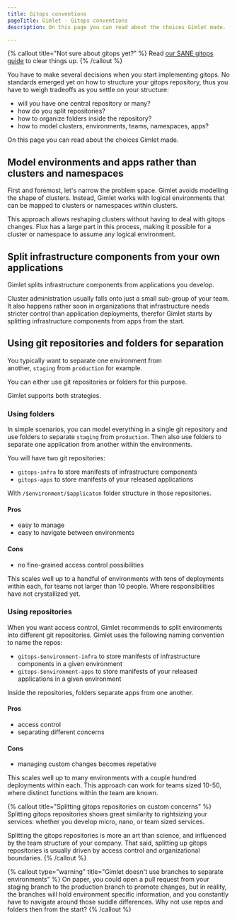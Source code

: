 ```yaml
---
title: Gitops conventions
pageTitle: Gimlet - Gitops conventions
description: On this page you can read about the choices Gimlet made.  

---
```


{% callout title="Not sure about gitops yet?" %}
Read [our SANE gitops guide](/concepts/the-sane-gitops-guide) to clear things up.
{% /callout %}

You have to make several decisions when you start implementing gitops.
No standards emerged yet on how to structure your gitops repository, 
thus you have to weigh tradeoffs as you settle on your structure:
 
- will you have one central repository or many?
- how do you split repositories?
- how to organize folders inside the repository?
- how to model clusters, environments, teams, namespaces, apps?

On this page you can read about the choices Gimlet made.  

## Model environments and apps rather than clusters and namespaces

First and foremost, let's narrow the problem space. Gimlet avoids modelling the shape of clusters. Instead, Gimlet works with logical environments that can be mapped to clusters or namespaces within clusters.

This approach allows reshaping clusters without having to deal with gitops changes. Flux has a large part in this process, making it possible for a cluster or namespace to assume any logical environment.

## Split infrastructure components from your own applications

Gimlet splits infrastructure components from applications you develop.

Cluster administration usually falls onto just a small sub-group of your team. It also happens rather soon in organizations that infrastructure needs stricter control than application deployments, therefor Gimlet starts by splitting infrastructure components from apps from the start.

## Using git repositories and folders for separation

You typically want to separate one environment from another, `staging` from `production` for example.

You can either use git repositories or folders for this purpose.

Gimlet supports both strategies.

### Using folders
In simple scenarios, you can model everything in a single git repository and use folders to separate `staging` from `production`. Then also use folders to separate one application from another within the environments.

You will have two git repositories:

- `gitops-infra` to store manifests of infrastructure components
- `gitops-apps` to store manifests of your released applications

With `/$environment/$applicaton` folder structure in those repositories.

#### Pros
- easy to manage
- easy to navigate between environments

#### Cons
- no fine-grained access control possibilities

This scales well up to a handful of environments with tens of deployments within each, for teams not larger than 10 people. Where responsibilities have not crystallized yet.

### Using repositories

When you want access control, Gimlet recommends to split environments into different git repositories. Gimlet uses the following naming convention to name the repos:

- `gitops-$environment-infra` to store manifests of infrastructure components in a given environment
- `gitops-$environment-apps` to store manifests of your released applications in a given environment

Inside the repositories, folders separate apps from one another.

#### Pros
- access control
- separating different concerns

#### Cons
- managing custom changes becomes repetative

This scales well up to many environments with a couple hundred deployments within each. This approach can work for teams sized 10-50, where distinct functions within the team are known.

{% callout title="Splitting gitops repositories on custom concerns" %}
Splitting   gitops repositories shows great similarity to rightsizing your services: whether you develop micro, nano, or team sized services.

Splitting the gitops repositories is more 
an art than science, and influenced by the team structure of your company. That said, splitting up gitops repositories is usually driven by access control and organizational boundaries.
{% /callout %}

{% callout type="warning" title="Gimlet doesn't use branches to separate environments" %}
On paper, you could open a pull request from your staging branch to the production branch to promote changes, but in reality, the branches will hold environment specific information, and you constantly have to navigate around those suddle differences. Why not use repos and folders then from the start?
{% /callout %}
